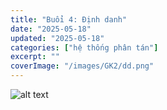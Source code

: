 ```yaml
---
title: "Buổi 4: Định danh"
date: "2025-05-18"
updated: "2025-05-18"
categories: ["hệ thống phân tán"]
excerpt: ""
coverImage: "/images/GK2/dd.png"
---
```

![alt text](/images/GK2/z6665567872245_55227ebeb7fbc4a198a877bb89ba5766.jpg)